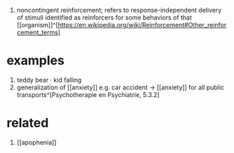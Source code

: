1. noncontingent reinforcement; refers to response-independent delivery of stimuli identified as reinforcers for some behaviors of that [[organism]]^[https://en.wikipedia.org/wiki/Reinforcement#Other_reinforcement_terms]

# examples
1. teddy bear · kid falling
2. generalization of [[anxiety]] e.g. car accident → [[anxiety]] for all public transports^[Psychotherapie en Psychiatrie, 5.3.2]

# related
1. [[apophenia]]